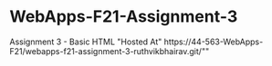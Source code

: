 # WebApps-F21-Assignment-3
Assignment 3 - Basic HTML
"Hosted At" https://44-563-WebApps-F21/webapps-f21-assignment-3-ruthvikbhairav.git/""
